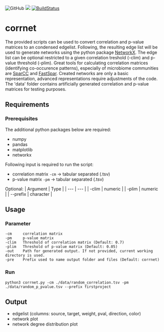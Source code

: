 ![GitHub](https://img.shields.io/github/license/mschemmel/corrnet)
<img src="https://img.shields.io/badge/python-3.4--3.9-9cf.svg?style=flat">
[![BuildStatus](https://travis-ci.org/mschemmel/corrnet.svg?branch=master)](https://travis-ci.org/mschemmel/corrnet)

# corrnet
The provided scripts can be used to convert correlation and p-value matrices to an condensed edgelist. Following, the resulting edge list will be used to generate networks using the python package [NetworkX](https://networkx.github.io/). The edge list can be optional restricted to a given correlation treshold (-clim) and p-value threshold (-plim). Great tools for calculating correlation matrices (identifying co-occurence patterns), especially of microbiome communities are [SparCC](https://journals.plos.org/ploscompbiol/article?id=10.1371/journal.pcbi.1002687) and [FastSpar](https://academic.oup.com/bioinformatics/article/35/6/1064/5086389). Created networks are only a basic representation, advanced representations require adjustments of the code. The 'data' folder contains artificially generated correlation and p-value matrices for testing purposes.   

## Requirements
### Prerequisites
The additional python packages below are required:
- numpy
- pandas
- matplotlib
- networkx

Following input is required to run the script:
- correlation matrix `-cm` -> tabular separated (.tsv) 
- p-value matrix `-pm` -> tabular separated (.tsv)

Optional:
| Argument | Type |
| --- | --- |
| -clim | numeric |
| -plim | numeric |
| --prefix | character |


## Usage
### Parameter
    -cm     correlation matrix
    -pm     p-value matrix
    -clim   Threshold of correlation matrix (Default: 0.7)
    -plim   Threshold of p-value matrix (Default: 0.05)
    -out    Path for generated output. If not provided, current working directory is used.
    -pre    Prefix used to name output folder and files (Default: corrnet)

### Run

```
python3 corrnet.py -cm ./data/random_correlation.tsv -pm ./data/random_p_pvalue.tsv --prefix firstproject 
```

## Output
- edgelist (columns: source, target, weight, pval, direction, color)
- network plot
- network degree distribution plot

